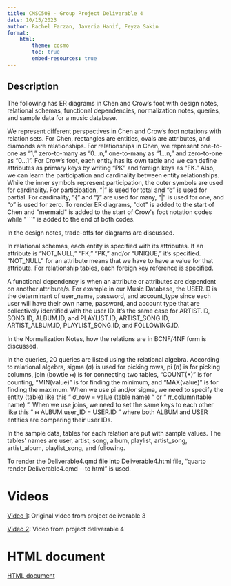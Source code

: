 ```yaml
---
title: CMSC508 - Group Project Deliverable 4
date: 10/15/2023
author: Rachel Farzan, Javeria Hanif, Feyza Sakin
format:
    html:
        theme: cosmo
        toc: true
        embed-resources: true
---
```

## Description

The following has ER diagrams in Chen and Crow’s foot with design notes, relational schemas, functional dependencies, normalization notes, queries, and sample data for a music database.

We represent different perspectives in Chen and Crow’s foot notations with relation sets. For Chen, rectangles are entities, ovals are attributes, and diamonds are relationships. For relationships in Chen, we represent one-to-one as “1,” zero-to-many as “0…n,” one-to-many as “1...n,” and zero-to-one as “0…1”. For Crow’s foot, each entity has its own table and we can define attributes as primary keys by writing “PK” and foreign keys as “FK.” Also, we can learn the participation and cardinality between entity relationships. While the inner symbols represent participation, the outer symbols are used for cardinality. For participation, “|” is used for total and “o” is used for partial. For cardinality, “{” and “}” are used for many, “|” is used for one, and “o” is used for zero. To render ER diagrams, "dot" is added to the start of Chen and "mermaid" is added to the start of Crow's foot notation codes while "```" is added to the end of both codes.

In the design notes, trade-offs for diagrams are discussed.

In relational schemas, each entity is specified with its attributes. If an attribute is “NOT_NULL,” “FK,” “PK,” and/or “UNIQUE,” it’s specified. “NOT_NULL” for an attribute means that we have to have a value for that attribute. For relationship tables, each foreign key reference is specified.

A functional dependency is when an attribute or attributes are dependent on another attribute/s. For example in our Music Database, the USER.ID is the determinant of user_name, password, and account_type since each user will have their own name, password, and account type that are collectively identified with the user ID. It’s the same case for ARTIST.ID, SONG.ID, ALBUM.ID, and PLAYLIST.ID, ARTIST_SONG.ID, ARTIST_ALBUM.ID, PLAYLIST_SONG.ID, and FOLLOWING.ID.

In the Normalization Notes, how the relations are in BCNF/4NF form is discussed.

In the queries, 20 queries are listed using the relational algebra. According to relational algebra, sigma (σ) is used for picking rows, pi (𝜋) is for picking columns, join (bowtie ⋈) is for connecting two tables, “COUNT(*)” is for counting, “MIN(value)” is for finding the minimum, and “MAX(value)” is for finding the maximum. When we use pi and/or sigma, we need to specify the entity (table) like this “ σ_row = value (table name) “ or “ 𝜋_column(table name) “. When we use joins, we need to set the same keys to each other like this “ ⋈ ALBUM.user_ID = USER.ID ” where both ALBUM and USER entities are comparing their user IDs.

In the sample data, tables for each relation are put with sample values. The tables’ names are user, artist, song, album, playlist, artist_song, artist_album, playlist_song, and following. 

To render the Deliverable4.qmd file into Deliverable4.html file, “quarto render Deliverable4.qmd --to html” is used.

# Videos

[Video 1](https://vcu.mediaspace.kaltura.com/media/Project+Deliverable+3+-+Version+2/1_thnnkrtm): Original video from project deliverable 3

[Video 2](https://vcu.mediaspace.kaltura.com/media/Project+Deliverable+4/1_xyo18fcy): Video from project deliverable 4

# HTML document

[HTML document](https://github.com/cmsc-vcu/cmsc508-fa2023-prj-music-database-group32/blob/main/reports/Deliverable4.html)
 
